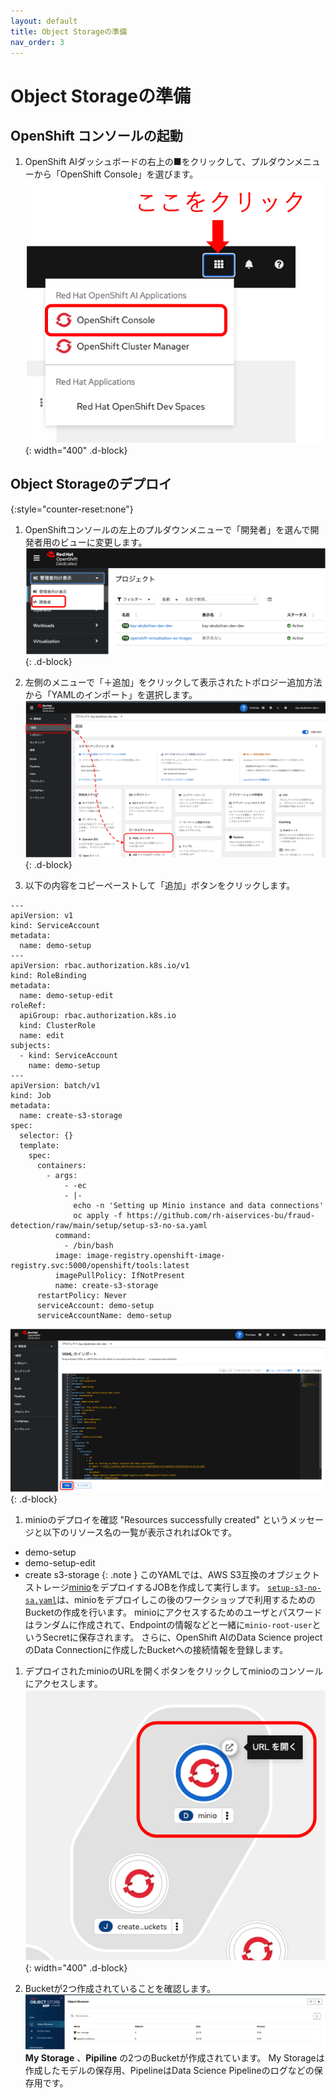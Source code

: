 ```yaml
---
layout: default
title: Object Storageの準備
nav_order: 3
---
```


# Object Storageの準備


## OpenShift コンソールの起動

1. OpenShift AIダッシュボードの右上の■をクリックして、プルダウンメニューから「OpenShift Console」を選びます。
![](../../assets/ocp_open_console.png){: width="400" .d-block}

## Object Storageのデプロイ
{:style="counter-reset:none"}
1. OpenShiftコンソールの左上のプルダウンメニューで「開発者」を選んで開発者用のビューに変更します。
![](../../assets/ocp_select_viewmode.png){: .d-block}

1. 左側のメニューで「＋追加」をクリックして表示されたトポロジー追加方法から「YAMLのインポート」を選択します。
![](../../assets/ocp_add_topology.png){: .d-block}

1. 以下の内容をコピーペーストして「追加」ボタンをクリックします。
```
---
apiVersion: v1
kind: ServiceAccount
metadata:
  name: demo-setup
---
apiVersion: rbac.authorization.k8s.io/v1
kind: RoleBinding
metadata:
  name: demo-setup-edit
roleRef:
  apiGroup: rbac.authorization.k8s.io
  kind: ClusterRole
  name: edit
subjects:
  - kind: ServiceAccount
    name: demo-setup
---
apiVersion: batch/v1
kind: Job
metadata:
  name: create-s3-storage
spec:
  selector: {}
  template:
    spec:
      containers:
        - args:
            - -ec
            - |-
              echo -n 'Setting up Minio instance and data connections'
              oc apply -f https://github.com/rh-aiservices-bu/fraud-detection/raw/main/setup/setup-s3-no-sa.yaml
          command:
            - /bin/bash
          image: image-registry.openshift-image-registry.svc:5000/openshift/tools:latest
          imagePullPolicy: IfNotPresent
          name: create-s3-storage
      restartPolicy: Never
      serviceAccount: demo-setup
      serviceAccountName: demo-setup
```
![](../../assets/ocp_add_yaml.png){: .d-block}

1. minioのデプロイを確認
"Resources successfully created" というメッセージと以下のリソース名の一覧が表示されればOkです。
* demo-setup
* demo-setup-edit
* create s3-storage
{: .note }
このYAMLでは、AWS S3互換のオブジェクトストレージ[minio](https://min.io/)をデプロイするJOBを作成して実行します。
[`setup-s3-no-sa.yaml`](https://github.com/rh-aiservices-bu/fraud-detection/blob/main/setup/setup-s3-no-sa.yaml)は、minioをデプロイしこの後のワークショップで利用するためのBucketの作成を行います。
minioにアクセスするためのユーザとパスワードはランダムに作成されて、Endpointの情報などと一緒に`minio-root-user`というSecretに保存されます。
さらに、OpenShift AIのData Science projectのData Connectionに作成したBucketへの接続情報を登録します。


1. デプロイされたminioのURLを開くボタンをクリックしてminioのコンソールにアクセスします。
![](../../assets/ocp_open_minio_url.png){: width="400" .d-block}

1. Bucketが2つ作成されていることを確認します。
![](../../assets/minio_list_bucket_initialized.png)
**My Storage** 、**Pipiline** の2つのBucketが作成されています。
My Storageは作成したモデルの保存用、PipelineはData Science Pipelineのログなどの保存用です。
